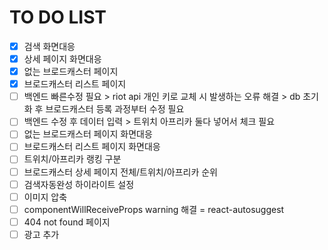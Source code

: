 # TO DO LIST

- [x] 검색 화면대응
- [x] 상세 페이지 화면대응
- [x] 없는 브로드캐스터 페이지
- [x] 브로드캐스터 리스트 페이지
- [ ] 백엔드 빠른수정 필요 > riot api 개인 키로 교체 시 발생하는 오류 해결 > db 초기화 후 브로드캐스터 등록 과정부터 수정 필요
- [ ] 백엔드 수정 후 데이터 입력 > 트위치 아프리카 둘다 넣어서 체크 필요
- [ ] 없는 브로드캐스터 페이지 화면대응
- [ ] 브로드캐스터 리스트 페이지 화면대응
- [ ] 트위치/아프리카 랭킹 구분
- [ ] 브로드캐스터 상세 페이지 전체/트위치/아프리카 순위
- [ ] 검색자동완성 하이라이트 설정
- [ ] 이미지 압축
- [ ] componentWillReceiveProps warning 해결 = react-autosuggest
- [ ] 404 not found 페이지
- [ ] 광고 추가
